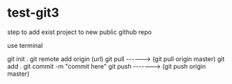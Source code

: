 # test-git3
step to add exist project to new public github repo

use terminal

git init .
git remote add origin (url)
git pull  ------> (git pull origin master)
git add .
git commit -m "commit here"
git push -------> (git push origin master)
